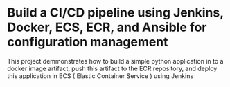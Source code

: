 # Build a CI/CD pipeline using Jenkins, Docker, ECS, ECR, and Ansible for configuration management
This project demmonstrates how to build a simple python application in to a docker image artifact, 
push this artifact to the ECR repository, and deploy this application in ECS ( Elastic Container Service )  using Jenkins

